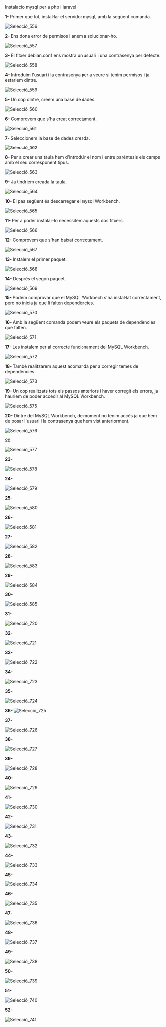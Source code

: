Instalacio mysql per a php i laravel




<b>1- </b>Primer que tot, instal·lar el servidor mysql, amb la següent comanda.


![Selecció_556](https://user-images.githubusercontent.com/91245889/162403647-c48cdc15-975a-4ab1-b83b-12bf4eb88c52.png)

<b>2- </b>Ens dona error de permisos i anem a solucionar-ho.


![Selecció_557](https://user-images.githubusercontent.com/91245889/162404259-1173bf20-52b3-4a0c-96a5-0d54ebda3d39.png)


<b>3- </b>El fitxer debian.conf ens mostra un usuari i una contrasenya per defecte.


![Selecció_558](https://user-images.githubusercontent.com/91245889/162404264-1c7741f4-168c-4413-bf57-72f71b476141.png)

<b>4- </b>Introduim l'usuari i la contrasenya per a veure si tenim permisos i ja estariem dintre.

![Selecció_559](https://user-images.githubusercontent.com/91245889/162404280-6a20dda6-e581-4c94-a7df-ab1594c9c615.png)


<b>5- </b>Un cop dintre, creem una base de dades.

![Selecció_560](https://user-images.githubusercontent.com/91245889/162404308-116a015c-ec02-4f45-b85c-d241a2ef429f.png)


<b>6- </b>Comprovem que s'ha creat correctament.


![Selecció_561](https://user-images.githubusercontent.com/91245889/162404326-1f31c0f1-77c2-4a1e-935c-97bb7b02fbbe.png)

<b>7- </b>Seleccionem la base de dades creada.


![Selecció_562](https://user-images.githubusercontent.com/91245889/162404344-8e071ed5-7e83-4bd1-9e72-eb2b0adb5af0.png)

<b>8- </b> Per a crear una taula hem d'introduir el nom i entre parèntesis els camps amb el seu corresponent tipus.

![Selecció_563](https://user-images.githubusercontent.com/91245889/162404382-7ab574c4-1602-49a8-a0c8-6e84747d3957.png)

<b>9- </b>Ja tindriem creada la taula.


![Selecció_564](https://user-images.githubusercontent.com/91245889/162404406-76f447a4-82f1-431d-bf87-f6bb8af514c5.png)

<b>10- </b>El pas següent és descarregar el mysql Workbench.

![Selecció_565](https://user-images.githubusercontent.com/91245889/163164029-7453ad51-f6db-4c95-9b35-6342c6e826ee.png)


<b>11- </b>Per a poder instalar-lo necessitem aquests dos fitxers.

![Selecció_566](https://user-images.githubusercontent.com/91245889/163164240-99ea1f6e-b47b-4442-aa5d-e03b7a814d9e.png)




<b>12- </b>Comprovem que s'han baixat correctament.

![Selecció_567](https://user-images.githubusercontent.com/91245889/162404491-7640c694-5eca-478d-9759-a56a09a0ecfa.png)


<b>13- </b>Instalem el primer paquet.

![Selecció_568](https://user-images.githubusercontent.com/91245889/162404526-bab34070-447b-4c5b-80a1-fd576c03a60c.png)


<b>14- </b>Després el segon paquet.

![Selecció_569](https://user-images.githubusercontent.com/91245889/162404535-f3fa5644-3444-4df6-b284-c8ab7a9dbbcf.png)


<b>15- </b>Podem comprovar que el MySQL Workbech s'ha instal·lat correctament, però no inicia ja que li falten dependències.

![Selecció_570](https://user-images.githubusercontent.com/91245889/162404547-fee4f15c-87d1-4944-bd91-0df87a63d2f2.png)

<b>16- </b>Amb la següent comanda podem veure els paquets de dependències que falten.


![Selecció_571](https://user-images.githubusercontent.com/91245889/162404566-6b91209c-ee7d-47b0-9702-f01cc2f0edd8.png)

<b>17- </b>Les instalem per al correcte funcionament del MySQL Workbench.


![Selecció_572](https://user-images.githubusercontent.com/91245889/162404574-bf883cfc-962d-47d2-9844-a34d6ca9570f.png)

<b>18- </b> També realitzarem aquest acomanda per a corregir temes de dependències.


![Selecció_573](https://user-images.githubusercontent.com/91245889/162404584-d4de4363-fa31-4081-b3dc-e44eff002881.png)

<b>19- </b>Un cop realitzats tots els passos anteriors i haver corregit els errors, ja hauriem de poder accedir al MySQL Workbench.

![Selecció_575](https://user-images.githubusercontent.com/91245889/162404626-758a74b6-85a2-4d24-b1a9-cfd467cea0c5.png)


<b>20- </b>Dintre del MySQL Workbench, de moment no tenim accés ja que hem de posar l'usuari i la contrasenya que hem vist anteriorment.

![Selecció_576](https://user-images.githubusercontent.com/91245889/162404642-d433b58b-e083-4a78-943e-c9e227b38089.png)


<b>22- </b>

![Selecció_577](https://user-images.githubusercontent.com/91245889/162404667-31c17f0d-cd37-4255-a314-75c474a5199b.png)


<b>23- </b>


![Selecció_578](https://user-images.githubusercontent.com/91245889/162404676-d98c0760-0ad4-4fbe-9631-18f15d19d888.png)

<b>24- </b>

![Selecció_579](https://user-images.githubusercontent.com/91245889/162404692-b84b3022-0dc7-4952-b6ef-3be9556e34d1.png)


<b>25- </b>

![Selecció_580](https://user-images.githubusercontent.com/91245889/162404764-d98bc84e-f3e8-4ea0-a83c-d914f7f12ae2.png)


<b>26- </b>

![Selecció_581](https://user-images.githubusercontent.com/91245889/162404783-952578c5-c15a-411a-8596-7047686f5fe8.png)


<b>27- </b>

![Selecció_582](https://user-images.githubusercontent.com/91245889/162404821-f4ede74b-51ce-4f44-8ea9-718d570e1534.png)


<b>28- </b>


![Selecció_583](https://user-images.githubusercontent.com/91245889/162404829-a45890f1-3de8-46c2-a25d-ec432c39418f.png)

<b>29- </b>

![Selecció_584](https://user-images.githubusercontent.com/91245889/162404875-f4ea4f54-c266-43d8-b3fc-f562ad219425.png)


<b>30- </b>

![Selecció_585](https://user-images.githubusercontent.com/91245889/162404891-0f3b3fbe-21ec-4256-9b5f-7f206b31413e.png)


<b>31- </b>

![Selecció_720](https://user-images.githubusercontent.com/91245889/162404925-cb4cfb4d-073e-4ecb-80aa-eed02a3deb15.png)


<b>32- </b>


![Selecció_721](https://user-images.githubusercontent.com/91245889/162404936-21687201-cb41-4ea3-9a54-71791553b674.png)

<b>33- </b>

![Selecció_722](https://user-images.githubusercontent.com/91245889/162404968-2c064f62-4a5b-408c-99d3-b9e9d3f736b1.png)


<b>34- </b>


![Selecció_723](https://user-images.githubusercontent.com/91245889/162404976-b517923f-f161-41fc-812f-5e358b69bf90.png)

<b>35- </b>

![Selecció_724](https://user-images.githubusercontent.com/91245889/162404997-0b191c70-33b6-43a4-91dd-ff67bb28710e.png)


<b>36- </b>
![Selecció_725](https://user-images.githubusercontent.com/91245889/162405017-25f4ff4e-7ba4-4e60-8623-708ab6265f60.png)

<b>37- </b>

![Selecció_726](https://user-images.githubusercontent.com/91245889/162405070-72566ff2-4325-40e5-8548-5b3c529bdcc1.png)


<b>38- </b>

![Selecció_727](https://user-images.githubusercontent.com/91245889/162405091-650215ff-e8f6-4580-a954-ce606c1dad2f.png)


<b>39- </b>


![Selecció_728](https://user-images.githubusercontent.com/91245889/162405105-d93cfbe7-facb-47a7-945a-e51f423a83dd.png)

<b>40- </b>

![Selecció_729](https://user-images.githubusercontent.com/91245889/162405115-4a5aeca1-4a2f-47d6-a38b-884decb86d1d.png)


<b>41- </b>


![Selecció_730](https://user-images.githubusercontent.com/91245889/162405127-ff1ccd5a-076e-40ac-9679-9d5e2218fd52.png)

<b>42- </b>

![Selecció_731](https://user-images.githubusercontent.com/91245889/162405134-a2559395-543d-4006-92ea-963f3efe90b0.png)


<b>43- </b>

![Selecció_732](https://user-images.githubusercontent.com/91245889/162405147-e152382b-dff6-475d-8b0b-63f6b7e633df.png)


<b>44- </b>

![Selecció_733](https://user-images.githubusercontent.com/91245889/162405181-f79dd88a-5aa9-4ed3-8540-cac6151a28c1.png)



<b>45- </b>

![Selecció_734](https://user-images.githubusercontent.com/91245889/162405217-8ccc1f21-cc3d-4de4-b84a-24383ffaf674.png)


<b>46- </b>

![Selecció_735](https://user-images.githubusercontent.com/91245889/162405228-2747b445-f167-467f-834e-62876bf03a3f.png)


<b>47- </b>

![Selecció_736](https://user-images.githubusercontent.com/91245889/162405240-91b32fe8-e798-470c-989c-c0e3fd4f43f5.png)


<b>48- </b>

![Selecció_737](https://user-images.githubusercontent.com/91245889/162405278-491ff3f6-0f01-4e2a-b20d-76b411a64bd6.png)


<b>49- </b>


![Selecció_738](https://user-images.githubusercontent.com/91245889/162405316-24d806f0-c0db-4dad-bb25-2835db4a6df3.png)



<b>50- </b>

![Selecció_739](https://user-images.githubusercontent.com/91245889/162405326-1cc2c5a9-567b-432b-8e86-fed4787d472a.png)


<b>51- </b>

![Selecció_740](https://user-images.githubusercontent.com/91245889/162405336-2040a2ed-e920-4504-82d9-32f305a6aef8.png)


<b>52- </b>

![Selecció_741](https://user-images.githubusercontent.com/91245889/162405345-abdec36d-a59d-4748-be34-67ae0a3411ff.png)
